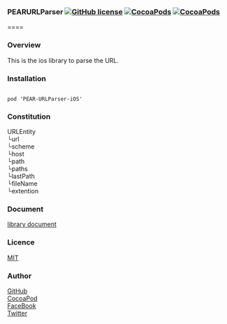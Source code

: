 ### PEARURLParser [![GitHub license](https://img.shields.io/badge/LICENSE-MIT%20LICENSE-blue.svg)](https://github.com/HirokiUmatani/PEAR-URLParser-iOS/LICENSE) [![CocoaPods](https://img.shields.io/badge/platform-ios-lightgrey.svg)](https://cocoapods.org/pods/PEAR-URLParser-iOS) [![CocoaPods](https://img.shields.io/cocoapods/v/PEAR-URLParser-iOS.svg)](https://cocoapods.org/pods/PEAR-URLParser-iOS)  

====
### Overview
This is the ios library to parse the URL.

### Installation
<code>
pod 'PEAR-URLParser-iOS'
</code>

### Constitution  
URLEntity  
└url  
└scheme  
└host  
└path  
└paths<NSArray>  
└lastPath  
└fileName  
└extention  

### Document
[library document](http://cocoadocs.org/docsets/PEAR-URLParser-iOS/)
### Licence
[MIT](https://github.com/HirokiUmatani/PEAR-URLParser-iOS/blob/master/LICENSE)

### Author
[GitHub](https://github.com/HirokiUmatani)  
[CocoaPod](https://cocoapods.org/owners/4170)  
[FaceBook](https://www.facebook.com/hiroki.umatani)  
[Twitter](https://twitter.com/pearchatHU)  
